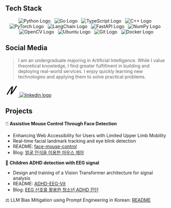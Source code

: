 ## Tech Stack

<p align="center">
  <img width="60" alt="Python Logo" src="https://cdn.jsdelivr.net/gh/devicons/devicon/icons/python/python-original.svg">&nbsp;&nbsp;
  <img width="60" alt="Go Logo" src="https://cdn.jsdelivr.net/gh/devicons/devicon/icons/go/go-original.svg">&nbsp;&nbsp;
  <img width="60" alt="TypeScript Logo" src="https://cdn.jsdelivr.net/gh/devicons/devicon/icons/typescript/typescript-original.svg">&nbsp;&nbsp;
  <img width="60" alt="C++ Logo" src="https://cdn.jsdelivr.net/gh/devicons/devicon/icons/cplusplus/cplusplus-original.svg">&nbsp;&nbsp;
  <img width="60" alt="PyTorch Logo" src="https://cdn.jsdelivr.net/gh/devicons/devicon/icons/pytorch/pytorch-original.svg">&nbsp;&nbsp;
  <img width="60" alt="LangChain Logo" src="https://cdn.simpleicons.org/langchain/1C3C3C">&nbsp;&nbsp;
  <img width="60" alt="FastAPI Logo" src="https://cdn.jsdelivr.net/gh/devicons/devicon/icons/fastapi/fastapi-original.svg">&nbsp;&nbsp;
  <img width="60" alt="NumPy Logo" src="https://cdn.jsdelivr.net/gh/devicons/devicon/icons/numpy/numpy-original.svg">&nbsp;&nbsp;
  <img width="60" alt="OpenCV Logo" src="https://cdn.jsdelivr.net/gh/devicons/devicon/icons/opencv/opencv-original.svg">&nbsp;&nbsp;
  <img width="60" alt="Ubuntu Logo" src="https://cdn.simpleicons.org/ubuntu/E95420">&nbsp;&nbsp;
  <img width="60" alt="Git Logo" src="https://cdn.jsdelivr.net/gh/devicons/devicon/icons/git/git-original.svg">&nbsp;&nbsp;
  <img width="60" alt="Docker Logo" src="https://cdn.jsdelivr.net/gh/devicons/devicon/icons/docker/docker-original.svg">
</p>

## Social Media

> I am an undergraduate majoring in Artificial Intelligence. While I value theoretical knowledge, I find greater fulfillment in building and deploying real-world services. I enjoy quickly learning new technologies and applying them to solve practical problems.

<div>
  <a href="https://denev6.github.io" target="_blank">
    <img src="https://github.com/denev6/denev6/blob/main/notes-64x64.png" width="40" height="40" alt="blog logo"  />
  </a>
  <a href="https://www.linkedin.com/in/denev6" target="_blank">
    <img src="https://raw.githubusercontent.com/maurodesouza/profile-readme-generator/master/src/assets/icons/social/linkedin/default.svg" width="52" height="40" alt="linkedin logo"  />
  </a>
  </div>

## Projects

🖱️ **Assistive Mouse Control Through Face Detection**
- Enhancing Web Accessibility for Users with Limited Upper Limb Mobility
- Real-time facial landmark tracking and eye blink detection
- README: [face-mouse-control](https://github.com/denev6/face-mouse-control)
- Blog: [얼굴 인식을 이용한 마우스 제어](https://denev6.github.io/projects/2025/05/22/facemouse.html)

🧠 **Children ADHD detection with EEG signal**
- Design and training of a Vision Transformer architecture for signal analysis
- README: [ADHD-EEG-Vit](https://github.com/denev6/ADHD-EEG-ViT)
- Blog: [EEG 신호를 활용한 청소년 ADHD 진단](https://denev6.github.io/projects/2025/03/05/eeg-transformer.html)

⚖️ LLM Bias Mitigation using Prompt Engineering in Korean: [README](https://github.com/denev6/Bias-A-Thon)
